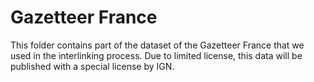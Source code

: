 Gazetteer France
===========

This folder contains part of the dataset of the Gazetteer France that we used in the interlinking process.
Due to limited license, this data will be published with a special license by IGN.
